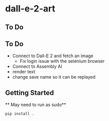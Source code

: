 # dall-e-2-art

## To Do

## To Do

- Connect to Dall-E 2 and fetch an image
    - Fix login issue with the selenium browser
- Connect to Assembly AI
- render text
- change save name so it can be replayed

## Getting Started

** May need to run as sudo**

```
pip install .
```
